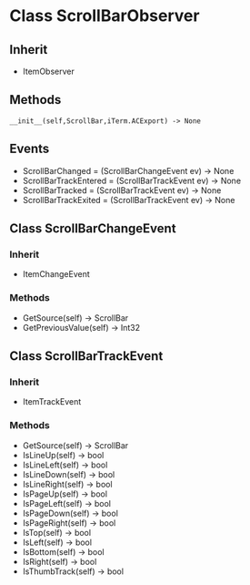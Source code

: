 # Class ScrollBarObserver

## Inherit

* ItemObserver

## Methods
```
__init__(self,ScrollBar,iTerm.ACExport) -> None
```

## Events

* ScrollBarChanged = (ScrollBarChangeEvent ev) -> None
* ScrollBarTrackEntered = (ScrollBarTrackEvent ev) -> None
* ScrollBarTracked = (ScrollBarTrackEvent ev) -> None
* ScrollBarTrackExited = (ScrollBarTrackEvent ev) -> None

## Class ScrollBarChangeEvent

### Inherit

* ItemChangeEvent

### Methods

* GetSource(self) -> ScrollBar
* GetPreviousValue(self) -> Int32

## Class ScrollBarTrackEvent

### Inherit

* ItemTrackEvent

### Methods

* GetSource(self) -> ScrollBar
* IsLineUp(self) -> bool
* IsLineLeft(self) -> bool
* IsLineDown(self) -> bool
* IsLineRight(self) -> bool
* IsPageUp(self) -> bool
* IsPageLeft(self) -> bool
* IsPageDown(self) -> bool
* IsPageRight(self) -> bool
* IsTop(self) -> bool
* IsLeft(self) -> bool
* IsBottom(self) -> bool
* IsRight(self) -> bool
* IsThumbTrack(self) -> bool
